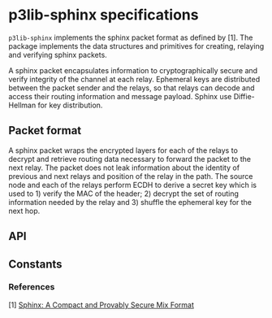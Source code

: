# p3lib-sphinx specifications

`p3lib-sphinx` implements the sphinx packet format as defined by [1]. The
package implements the data structures and primitives for creating, relaying and
verifying sphinx packets.

A sphinx packet encapsulates information to cryptographically secure and verify
integrity of the channel at each relay. Ephemeral keys are distributed between
the packet sender and the relays, so that relays can decode and access their 
routing information and message payload. Sphinx use Diffie-Hellman for key
distribution.

## Packet format

A sphinx packet wraps the encrypted layers for each of the relays to decrypt and
retrieve routing data necessary to forward the packet to the next relay. The
packet does not leak information about the identity of previous and next
relays and position of the relay in the path. The source node and each of the
relays perform ECDH to derive a secret key which is used to 1) verify the MAC of
the header; 2) decrypt the set of routing information needed by the relay and 3)
shuffle the ephemeral key for the next hop.

## API

## Constants

### References

[1] [Sphinx: A Compact and Provably Secure Mix Format](https://www.cypherpunks.ca/~iang/pubs/SphinxOR.pdf)

